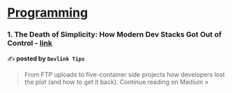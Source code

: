 
<h1><a href=https://medium.com/tag/programming/recommended target="_blank" rel="noopener noreferrer">Programming</a></h1>
<h3>1. The Death of Simplicity: How Modern Dev Stacks Got Out of Control - <a href="https://medium.com/@devlinktips/the-death-of-simplicity-how-modern-dev-stacks-got-out-of-control-b852b38dd675?source=rss------programming-5" target="_blank" rel="noopener noreferrer">link</a></h3>

✍️ **posted by `Devlink Tips`**

<blockquote>From FTP uploads to five-container side projects how developers lost the plot (and how to get it back).
Continue reading on Medium »</blockquote>

